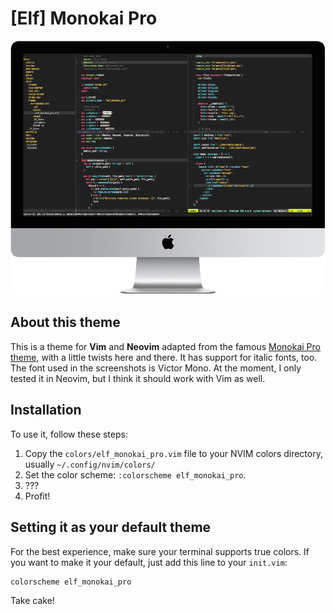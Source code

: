 # [Elf] Monokai Pro

![Screen shot](./images/screenshot.png)

## About this theme

This is a theme for **Vim** and **Neovim** adapted from the famous [Monokai Pro theme](https://monokai.pro), with a little twists here and there. It has support for italic fonts, too. The font used in the screenshots is Victor Mono. At the moment, I only tested it in Neovim, but I think it should work with Vim as well.

## Installation

To use it, follow these steps:

1. Copy the `colors/elf_monokai_pro.vim` file to your NVIM colors directory, usually `~/.config/nvim/colors/`
2. Set the color scheme: `:colorscheme elf_monokai_pro`.
3. ???
4. Profit!

## Setting it as your default theme

For the best experience, make sure your terminal supports true colors.
If you want to make it your default, just add this line to your `init.vim`:

```vim
colorscheme elf_monokai_pro
```

Take cake!
